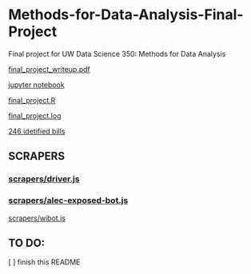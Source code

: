 # Methods-for-Data-Analysis-Final-Project
Final project for UW Data Science 350: Methods for Data Analysis


[final_project_writeup.pdf](https://github.com/chrisscastaneda/Methods-for-Data-Analysis-Final-Project/blob/master/final_project_writeup.pdf)


[jupyter notebook](
https://github.com/chrisscastaneda/Methods-for-Data-Analysis-Final-Project/blob/master/Legislative_Analysis_using_Natural_Language_Processing.ipynb)

[final_project.R](https://github.com/chrisscastaneda/Methods-for-Data-Analysis-Final-Project/blob/master/final_project.R)

[final_project.log](https://github.com/chrisscastaneda/Methods-for-Data-Analysis-Final-Project/blob/master/final_project.log)

[246 idetified bills](https://github.com/chrisscastaneda/Methods-for-Data-Analysis-Final-Project/blob/master/crime_bills_in_wi.csv)

## SCRAPERS

### [scrapers/driver.js](https://github.com/chrisscastaneda/Methods-for-Data-Analysis-Final-Project/blob/master/scrapers/driver.js)


### [scrapers/alec-exposed-bot.js](https://github.com/chrisscastaneda/Methods-for-Data-Analysis-Final-Project/blob/master/scrapers/alec-exposed-bot.js)
[scrapers/wibot.js](https://github.com/chrisscastaneda/Methods-for-Data-Analysis-Final-Project/blob/master/scrapers/wibot.js)

## TO DO:
  [ ] finish this README

